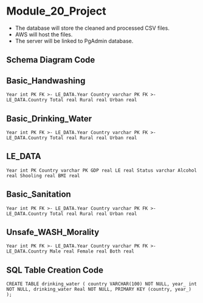 # Module_20_Project

- The database will store the cleaned and processed CSV files.
- AWS will host the files.
- The server will be linked to PgAdmin database.


## Schema Diagram Code

Basic_Handwashing
- 
`Year int PK FK >- LE_DATA.Year
Country varchar PK FK >- LE_DATA.Country
Total real
Rural real
Urban real`

Basic_Drinking_Water
-
`Year int PK FK >- LE_DATA.Year
Country varchar PK FK >- LE_DATA.Country
Total real
Rural real
Urban real`

LE_DATA
-
`Year int PK
Country varchar PK
GDP real
LE real
Status varchar
Alcohol real
Shooling real
BMI real`

Basic_Sanitation
-
`Year int PK FK >- LE_DATA.Year
Country varchar PK FK >- LE_DATA.Country
Total real
Rural real
Urban real`

Unsafe_WASH_Morality
-
`Year int PK FK >- LE_DATA.Year
Country varchar PK FK >- LE_DATA.Country
Male real
Female real
Both real`

## SQL Table Creation Code

`CREATE TABLE drinking_water (
    country VARCHAR(100) NOT NULL,
    year_ int NOT NULL,
	drinking_water Real NOT NULL,
	PRIMARY KEY (country, year_)
	);`
	

